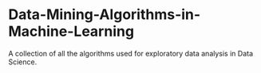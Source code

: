 # Data-Mining-Algorithms-in-Machine-Learning
A collection of all the algorithms used for exploratory data analysis in Data Science.
